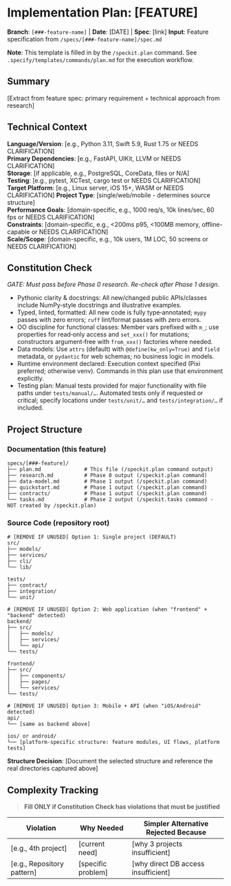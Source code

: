 # Implementation Plan: [FEATURE]

**Branch**: `[###-feature-name]` | **Date**: [DATE] | **Spec**: [link]
**Input**: Feature specification from `/specs/[###-feature-name]/spec.md`

**Note**: This template is filled in by the `/speckit.plan` command. See `.specify/templates/commands/plan.md` for the execution workflow.

## Summary

[Extract from feature spec: primary requirement + technical approach from research]

## Technical Context

<!--
  ACTION REQUIRED: Replace the content in this section with the technical details
  for the project. The structure here is presented in advisory capacity to guide
  the iteration process.
-->

**Language/Version**: [e.g., Python 3.11, Swift 5.9, Rust 1.75 or NEEDS CLARIFICATION]  
**Primary Dependencies**: [e.g., FastAPI, UIKit, LLVM or NEEDS CLARIFICATION]  
**Storage**: [if applicable, e.g., PostgreSQL, CoreData, files or N/A]  
**Testing**: [e.g., pytest, XCTest, cargo test or NEEDS CLARIFICATION]  
**Target Platform**: [e.g., Linux server, iOS 15+, WASM or NEEDS CLARIFICATION]
**Project Type**: [single/web/mobile - determines source structure]  
**Performance Goals**: [domain-specific, e.g., 1000 req/s, 10k lines/sec, 60 fps or NEEDS CLARIFICATION]  
**Constraints**: [domain-specific, e.g., <200ms p95, <100MB memory, offline-capable or NEEDS CLARIFICATION]  
**Scale/Scope**: [domain-specific, e.g., 10k users, 1M LOC, 50 screens or NEEDS CLARIFICATION]

## Constitution Check

*GATE: Must pass before Phase 0 research. Re-check after Phase 1 design.*

- Pythonic clarity & docstrings: All new/changed public APIs/classes include
  NumPy‑style docstrings and illustrative examples.
- Typed, linted, formatted: All new code is fully type‑annotated; `mypy` passes
  with zero errors; `ruff` lint/format passes with zero errors.
- OO discipline for functional classes: Member vars prefixed with `m_`; use
  properties for read‑only access and `set_xxx()` for mutations; constructors
  argument‑free with `from_xxx()` factories where needed.
- Data models: Use `attrs` (default) with `@define(kw_only=True)` and `field`
  metadata, or `pydantic` for web schemas; no business logic in models.
- Runtime environment declared: Execution context specified (Pixi preferred;
  otherwise venv). Commands in this plan use that environment explicitly.
- Testing plan: Manual tests provided for major functionality with file paths
  under `tests/manual/…`. Automated tests only if requested or critical; specify
  locations under `tests/unit/…` and `tests/integration/…` if included.

## Project Structure

### Documentation (this feature)

```text
specs/[###-feature]/
├── plan.md              # This file (/speckit.plan command output)
├── research.md          # Phase 0 output (/speckit.plan command)
├── data-model.md        # Phase 1 output (/speckit.plan command)
├── quickstart.md        # Phase 1 output (/speckit.plan command)
├── contracts/           # Phase 1 output (/speckit.plan command)
└── tasks.md             # Phase 2 output (/speckit.tasks command - NOT created by /speckit.plan)
```

### Source Code (repository root)
<!--
  ACTION REQUIRED: Replace the placeholder tree below with the concrete layout
  for this feature. Delete unused options and expand the chosen structure with
  real paths (e.g., apps/admin, packages/something). The delivered plan must
  not include Option labels.
-->

```text
# [REMOVE IF UNUSED] Option 1: Single project (DEFAULT)
src/
├── models/
├── services/
├── cli/
└── lib/

tests/
├── contract/
├── integration/
└── unit/

# [REMOVE IF UNUSED] Option 2: Web application (when "frontend" + "backend" detected)
backend/
├── src/
│   ├── models/
│   ├── services/
│   └── api/
└── tests/

frontend/
├── src/
│   ├── components/
│   ├── pages/
│   └── services/
└── tests/

# [REMOVE IF UNUSED] Option 3: Mobile + API (when "iOS/Android" detected)
api/
└── [same as backend above]

ios/ or android/
└── [platform-specific structure: feature modules, UI flows, platform tests]
```

**Structure Decision**: [Document the selected structure and reference the real
directories captured above]

## Complexity Tracking

> **Fill ONLY if Constitution Check has violations that must be justified**

| Violation | Why Needed | Simpler Alternative Rejected Because |
|-----------|------------|-------------------------------------|
| [e.g., 4th project] | [current need] | [why 3 projects insufficient] |
| [e.g., Repository pattern] | [specific problem] | [why direct DB access insufficient] |
